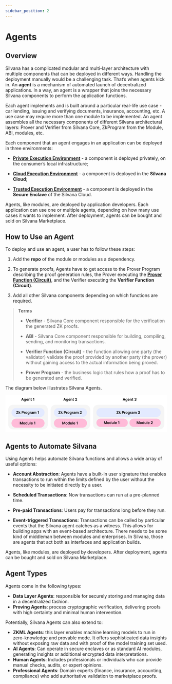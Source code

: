 ```yaml
---
sidebar_position: 2
---
```


# Agents

## Overview

Silvana has a complicated modular and multi-layer architecture with multiple components that can be deployed in different ways. Handling the deployment manually would be a challenging task. That’s when agents kick in. An **agent** is a mechanism of automated launch of decentralized applications. In a way, an agent is a wrapper that joins the necessary Silvana components to perform the application functions.

Each agent implements and is built around a particular real-life use case - car lending, issuing and verifying documents, insurance, accounting, etc. A use case may require more than one module to be implemented. An agent assembles all the necessary components of different Silvana architectural layers: Prover and Verifier from Silvana Core, ZkProgram from the Module, ABI, modules, etc.

Each component that an agent engages in an application can be deployed in three environments:

* [**Private Execution Environment**](/Documentation/Deployment/deployment-environments#private-execution-environment-pxe) - a component is deployed privately, on the consumer’s local infrastructure;

* [**Cloud Execution Environment**](/Documentation/Deployment/deployment-environments#cloud-execution-environment-cxe) - a component is deployed in the **Silvana Cloud**;

* [**Trusted Execution Environment**](/Documentation/Deployment/deployment-environments#trusted-execution-environment-tee) - a component is deployed in the **Secure Enclave** of the Silvana Cloud.

Agents, like modules, are deployed by application developers. Each application can use one or multiple agents, depending on how many use cases it wants to implement. After deployment, agents can be bought and sold on Silvana Marketplace.

## How to Use an Agent

To deploy and use an agent, a user has to follow these steps:

1. Add the **repo** of the module or modules as a dependency. 

2. To generate proofs, Agents have to get access to the Prover Program describing the proof generation rules, the Prover executing the [**Prover Function (Circuit)**](/Documentation/architecture/silvana-core/prover#prover-function), and the Verifier executing the **Verifier Function (Circuit)**.

3. Add all other Silvana components depending on which functions are required.

> **Terms**  
>
> 
> * **Verifier** - Silvana Core component responsible for the verification the generated ZK proofs.
> 
> * **ABI** - Silvana Core component responsible for building, compiling, sending, and monitoring transactions.
> 
> 
> * **Verifier Function (Circuit)** - the function allowing one party (the validator) validate the proof provided by another party (the prover) without gaining access to the actual information being proved.
> 
> * **Prover Program** - the business logic that rules how a proof has to be generated and verified.

The diagram below illustrates Silvana Agents.

![Silvana Agents](./img/silvana-agents.png)

## Agents to Automate Silvana

Using Agents helps automate Silvana functions and allows a wide array of useful options:

* **Account Abstraction**: Agents have a built-in user signature that enables transactions to run within the limits defined by the user without the necessity to be initiated directly by a user.

* **Scheduled Transactions**: Now transactions can run at a pre-planned time.
* **Pre-paid Transactions**: Users pay for transactions long before they run.
* **Event-triggered Transactions**: Transactions can be called by particular events that the Silvana agent catches as a witness. This allows for building apps with an event-based architecture. There needs to be some kind of middleman between modules and enterprises. In Silvana, those are agents that act both as interfaces and application builds.

Agents, like modules, are deployed by developers. After deployment, agents can be bought and sold on Silvana Marketplace.

## Agent Types

Agents come in the following types:

* **Data Layer Agents**: responsible for securely storing and managing data in a decentralized fashion.
* **Proving Agents**: process cryptographic verification, delivering proofs with high certainty and minimal human intervention.

Potentially, Silvana Agents can also extend to:

* **ZKML Agents**: this layer enables machine learning models to run in zero-knowledge and provable mode. It offers sophisticated data insights without exposing raw data and with proof of the model training set used.
* **AI Agents**: Can operate in secure enclaves or as standard AI modules, generating insights or additional encrypted data interpretations.
* **Human Agents**: Includes professionals or individuals who can provide manual checks, audits, or expert opinions.
* **Professional Agents**: Domain experts (finance, insurance, accounting, compliance) who add authoritative validation to marketplace proofs.